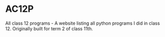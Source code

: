 # AC12P
All class 12 programs - A website listing all python programs I did in class 12. Originally built for term 2 of class 11th.
